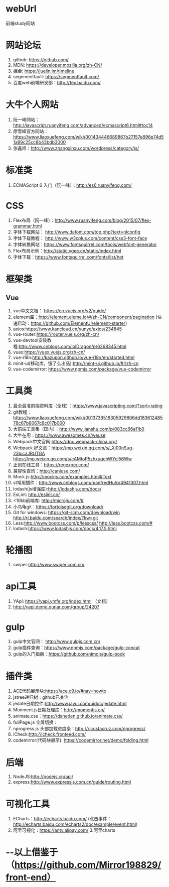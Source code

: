 # webUrl
前端study网站
# 网站论坛
1. github: https://github.com/
2. MDN: https://developer.mozilla.org/zh-CN/
3. 掘金: https://juejin.im/timeline
4. segementfault: https://segmentfault.com/
5. 百度web前端研发部：http://fex.baidu.com/
# 大牛个人网站
1. 阮一峰网站：http://javascript.ruanyifeng.com/advanced/ecmascript6.html#toc14
2. 廖雪峰官方网站：https://www.liaoxuefeng.com/wiki/001434446689867b27157e896e74d51a89c25cc8b43bdb3000
3. 张鑫旭：http://www.zhangxinxu.com/wordpress/category/js/
# 标准类
1. ECMAScript 6 入门（阮一峰）：http://es6.ruanyifeng.com/
# CSS
1. Flex布局（阮一峰）：http://www.ruanyifeng.com/blog/2015/07/flex-grammar.html
2. 字体下载网站： http://www.dafont.com/top.php?text=nlconfig
3. 字体下载教程： http://www.w3cplus.com/content/css3-font-face
4. 字体转换网站：https://www.fontsquirrel.com/tools/webfont-generator
5. Flex布局示例：http://static.vgee.cn/static/index.html
6. 字体下载：https://www.fontsquirrel.com/fonts/list/hot
# 框架类
## Vue
1. vue中文文档： https://cn.vuejs.org/v2/guide/
2. element库：http://element.eleme.io/#/zh-CN/component/pagination (快速启动：https://github.com/ElementUI/element-starter)
3. axios:https://www.kancloud.cn/yunye/axios/234845
4. vue-router:https://router.vuejs.org/zh-cn/
5. vue-devtool安装教程:http://www.cnblogs.com/lolDragon/p/6268345.html
6. vuex:https://vuex.vuejs.org/zh-cn/
7. vue-i18n:http://kazupon.github.io/vue-i18n/en/started.html
8. minit-ui(移动库，饿了么出品):http://mint-ui.github.io/#!/zh-cn
9. vue-codemirror: https://www.npmjs.com/package/vue-codemirror
# 工具类
1. 最全最准前端资料库（全球）：https://www.javascripting.com/?sort=rating
2. git教程： https://www.liaoxuefeng.com/wiki/0013739516305929606dd18361248578c67b8067c8c017b000
3. 大前端工具集（国内）：http://www.jianshu.com/p/083cc66a11b0
4. 大牛在用：https://www.awesomes.cn/weuse
5. Webpack中文官网:https://doc.webpack-china.org/
6. Webpack 好文章：https://mp.weixin.qq.com/s/_Xj00nSug-23IucaJRUTGA https://mp.weixin.qq.com/s/cAMtoP5zhxuqehWYcI56Ww
7. 正则在线工具：https://regexper.com/
8. 兼容性查询：http://caniuse.com/
9. Mock.js:http://mockjs.com/examples.html#Text
10. st常用插件：http://www.cnblogs.com/manfredHu/p/4941307.html
11. lodash(js增强库):http://lodashjs.com/docs/
12. EsLint: http://eslint.cn/
13. <10kb前端库: http://microjs.com/#
14. 小乌龟git：https://tortoisegit.org/download/
15. Git for windows: https://git-scm.com/download/win http://rj.baidu.com/search/index/?kw=git
16. Less:http://www.bootcss.com/p/lesscss/ http://less.bootcss.com/#
17. lodash:https://www.lodashjs.com/docs/4.17.5.html
# 轮播图
1. swiper:http://www.swiper.com.cn/
# api工具
1. YApi: https://yapi.ymfe.org/index.html （文档）
2. http://yapi.demo.qunar.com/group/24207
# gulp
1. gulp中文官网： http://www.gulpjs.com.cn/
2. gulp插件查询：https://www.npmjs.com/package/gulp-concat
3. gulp的入门指南：https://github.com/nimojs/gulp-book

# 插件类
1. ACE代码展示块:https://ace.c9.io/#nav=howto
2. jstree递归树：github已关注
3. jedate日期控件:http://www.jayui.com/uidoc/jedate.html
4. Monment.js日期处理库：http://momentjs.cn/
5. animate.css：https://daneden.github.io/animate.css/
6. fullPage.js 全屏切换：
7. nprogress.js 头部加载进度条：http://ricostacruz.com/nprogress/
8. iCheck:http://icheck.fronteed.com/
9. codemirror(代码块展示): https://codemirror.net/demo/folding.html
# 后端
1. NodeJS:http://nodejs.cn/api/
2. express:http://www.expressjs.com.cn/guide/routing.html
# 可视化工具
1. ECharts：http://echarts.baidu.com/   (点击事件：http://echarts.baidu.com/echarts2/doc/example/event.html)
2. 阿里可视化：https://antv.alipay.com/
3.阿里charts
# --以上借鉴于（https://github.com/Mirror198829/front-end）
